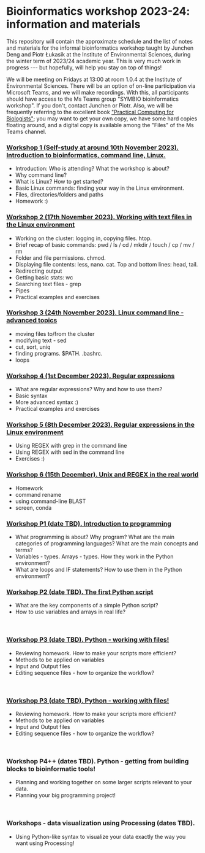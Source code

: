 # Bioinformatics workshop 2023-24: information and materials
This repository will contain the approximate schedule and the list of notes and materials for the informal bioinformatics workshop taught by Junchen Deng and Piotr Łukasik at the Institute of Environmental Sciences, during the winter term of 2023/24 academic year. This is very much work in progress --- but hopefully, will help you stay on top of things!
&nbsp;  

We will be meeting on Fridays at 13:00 at room 1.0.4 at the Institute of Environmental Sciences. There will be an option of on-line participation via Microsoft Teams, and we will make recordings. With this, all participants should have access to the Ms Teams group "SYMBIO bioinformatics workshop". If you don't, contact Junchen or Piotr. Also, we will be frequently referring to the excellent book ["Practical Computing for Biologists"](https://practicalcomputing.org/); you may want to get your own copy, we have some hard copies floating around, and a digital copy is available among the "Files" of the Ms Teams channel.
&nbsp;  


### [Workshop 1 (Self-study at around 10th November 2023). Introduction to bioinformatics, command line, Linux.](Workshop1.md)
   * Introduction: Who is attending? What the workshop is about? 
   * Why command line?
   * What is Linux? How to get started?
   * Basic Linux commands: finding your way in the Linux environment.
   * Files, directories/folders and paths
   * Homework :)
&nbsp;  
  
### [Workshop 2 (17th November 2023). Working with text files in the Linux environment](Workshop2.md)
   * Working on the cluster: logging in, copying files. htop.
   * Brief recap of basic commands: pwd / ls / cd / mkdir / touch / cp / mv / rm
   * Folder and file permissions. chmod.
   * Displaying file contents: less, nano. cat. Top and bottom lines: head, tail.
   * Redirecting output
   * Getting basic stats: wc
   * Searching text files - grep
   * Pipes
   * Practical examples and exercises
&nbsp;  
  
### [Workshop 3 (24th November 2023). Linux command line - advanced topics](Workshop3.md)
   * moving files to/from the cluster
   * modifying text - sed
   * cut, sort, uniq
   * finding programs. $PATH. .bashrc.
   * loops
&nbsp;  
  
### [Workshop 4 (1st December 2023). Regular expressions](Workshop4.md)
   * What are regular expressions? Why and how to use them?
   * Basic syntax
   * More advanced syntax :)
   * Practical examples and exercises
&nbsp;  
  
### [Workshop 5 (8th December 2023). Regular expressions in the Linux environment](Workshop5.md)
   * Using REGEX with grep in the command line
   * Using REGEX with sed in the command line
   * Exercises :)
&nbsp;  
  
### [Workshop 6 (15th December). Unix and REGEX in the real world](Workshop6.md)
   * Homework
   * command rename
   * using command-line BLAST
   * screen, conda
&nbsp;  
  
### [Workshop P1 (date TBD). Introduction to programming](WorkshopP1.md)
   * What programming is about? Why program? What are the main categories of programming languages? What are the main concepts and terms?  
   * Variables - types. Arrays - types. How they work in the Python environment?
   * What are loops and IF statements? How to use them in the Python environment?
&nbsp;  
  
### [Workshop P2 (date TBD). The first Python script](WorkshopP2.md)
   * What are the key components of a simple Python script?
   * How to use variables and arrays in real life?
  
&nbsp;  
  
### [Workshop P3 (date TBD). Python - working with files!](WorkshopP3.md)
   * Reviewing homework. How to make your scripts more efficient?
   * Methods to be applied on variables
   * Input and Output files
   * Editing sequence files - how to organize the workflow?
  
&nbsp; 
  
### [Workshop P3 (date TBD). Python - working with files!](WorkshopP3.md)
   * Reviewing homework. How to make your scripts more efficient?
   * Methods to be applied on variables
   * Input and Output files
   * Editing sequence files - how to organize the workflow?
  
&nbsp;  
  
### Workshop P4++ (dates TBD). Python - getting from building blocks to bioinformatic tools!
   * Planning and working together on some larger scripts relevant to your data.
   * Planning your big programming project!
  
&nbsp;  
  
### Workshops - data visualization using Processing (dates TBD).
   * Using Python-like syntax to visualize your data exactly the way you want using Processing!
  
&nbsp;  
    
